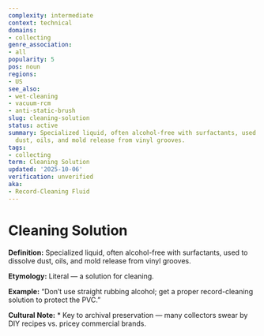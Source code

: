 ```yaml
---
complexity: intermediate
context: technical
domains:
- collecting
genre_association:
- all
popularity: 5
pos: noun
regions:
- US
see_also:
- wet-cleaning
- vacuum-rcm
- anti-static-brush
slug: cleaning-solution
status: active
summary: Specialized liquid, often alcohol-free with surfactants, used to dissolve
  dust, oils, and mold release from vinyl grooves.
tags:
- collecting
term: Cleaning Solution
updated: '2025-10-06'
verification: unverified
aka:
- Record-Cleaning Fluid
---
```


# Cleaning Solution

**Definition:** Specialized liquid, often alcohol-free with surfactants, used to dissolve dust, oils, and mold release from vinyl grooves.

**Etymology:** Literal — a solution for cleaning.

**Example:** “Don’t use straight rubbing alcohol; get a proper record-cleaning solution to protect the PVC.”

**Cultural Note:** * Key to archival preservation — many collectors swear by DIY recipes vs. pricey commercial brands.

